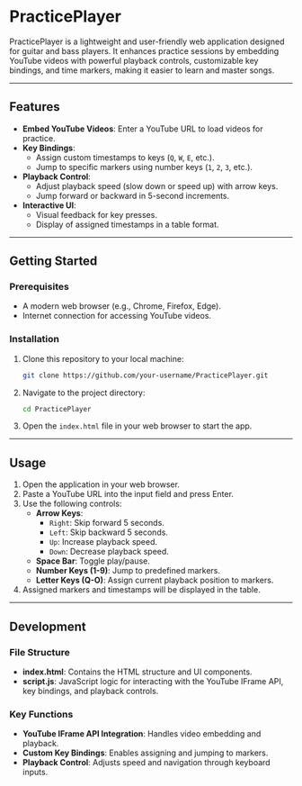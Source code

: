 
# PracticePlayer

PracticePlayer is a lightweight and user-friendly web application designed for guitar and bass players. It enhances practice sessions by embedding YouTube videos with powerful playback controls, customizable key bindings, and time markers, making it easier to learn and master songs.

---

## Features

- **Embed YouTube Videos**: Enter a YouTube URL to load videos for practice.
- **Key Bindings**: 
  - Assign custom timestamps to keys (`Q`, `W`, `E`, etc.).
  - Jump to specific markers using number keys (`1`, `2`, `3`, etc.).
- **Playback Control**:
  - Adjust playback speed (slow down or speed up) with arrow keys.
  - Jump forward or backward in 5-second increments.
- **Interactive UI**:
  - Visual feedback for key presses.
  - Display of assigned timestamps in a table format.

---

## Getting Started

### Prerequisites

- A modern web browser (e.g., Chrome, Firefox, Edge).
- Internet connection for accessing YouTube videos.

### Installation

1. Clone this repository to your local machine:
   ```bash
   git clone https://github.com/your-username/PracticePlayer.git
   ```

2. Navigate to the project directory:
   ```bash
   cd PracticePlayer
   ```

3. Open the `index.html` file in your web browser to start the app.

---

## Usage

1. Open the application in your web browser.
2. Paste a YouTube URL into the input field and press Enter.
3. Use the following controls:
   - **Arrow Keys**:
     - `Right`: Skip forward 5 seconds.
     - `Left`: Skip backward 5 seconds.
     - `Up`: Increase playback speed.
     - `Down`: Decrease playback speed.
   - **Space Bar**: Toggle play/pause.
   - **Number Keys (1-9)**: Jump to predefined markers.
   - **Letter Keys (Q-O)**: Assign current playback position to markers.
4. Assigned markers and timestamps will be displayed in the table.

---

## Development

### File Structure

- **index.html**: Contains the HTML structure and UI components.
- **script.js**: JavaScript logic for interacting with the YouTube IFrame API, key bindings, and playback controls.

### Key Functions

- **YouTube IFrame API Integration**: Handles video embedding and playback.
- **Custom Key Bindings**: Enables assigning and jumping to markers.
- **Playback Control**: Adjusts speed and navigation through keyboard inputs.
